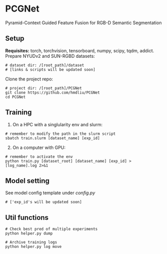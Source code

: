 # PCGNet
Pyramid-Context Guided Feature Fusion for RGB-D Semantic Segmentation

## Setup
**Requisites:** torch, torchvision, tensorboard, numpy, scipy, tqdm, addict. \
Prepare NYUDv2 and SUN-RGBD datasets:
```
# dataset dir: /[root_path]/dataset
# [links & scripts will be updated soon]
```
Clone the project repo:
```
# project dir: /[root_path]/PCGNet
git clone https://github.com/hmdliu/PCGNet
cd PCGNet
```

## Training
1) On a HPC with a singlularity env and slurm:
```
# remember to modify the path in the slurm script
sbatch train.slurm [dataset_name] [exp_id]
```
2) On a computer with GPU:
```
# remember to activate the env
python train.py [dataset_root] [dataset_name] [exp_id] > [log_name].log 2>&1
```

## Model setting
See model config template under *config.py*
```
# ['exp_id's will be updated soon]
```

## Util functions
```
# Check best pred of multiple experiments
python helper.py dump

# Archive training logs
python helper.py log move
```


